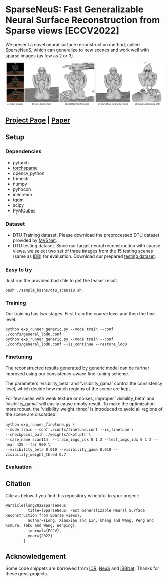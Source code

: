 # SparseNeuS: Fast Generalizable Neural Surface Reconstruction from Sparse views [ECCV2022]
We present a novel neural surface reconstruction method, called SparseNeuS, which can generalize to new scenes and work well with
sparse images (as few as 2 or 3).

![](./docs/images/teaser.jpg)

## [Project Page](https://www.xxlong.site/SparseNeuS/) | [Paper](https://arxiv.org/pdf/2206.05737.pdf) 

## Setup

### Dependencies
- pytorch
- [torchsparse](https://github.com/mit-han-lab/torchsparse)
- opencv_python
- trimesh
- numpy
- pyhocon
- icecream
- tqdm
- scipy
- PyMCubes

### Dataset
- DTU Training dataset. Please download the preprocessed DTU dataset provided by [MVSNet](https://drive.google.com/file/d/1eDjh-_bxKKnEuz5h-HXS7EDJn59clx6V/view). 
- DTU testing dataset. Since our target neural reconstruction with sparse views, we select two set of three images from the 15 testing scenes (same as [IDR](https://github.com/lioryariv/idr)) for evaluation. Download our prepared [testing dataset](https://connecthkuhk-my.sharepoint.com/:u:/g/personal/xxlong_connect_hku_hk/EU22HEv48nRLnnnliRvJNA0BILozsMLbhsnMQh1WZLY5kg?e=Lh7kWM).


### Easy to try
Just run the provided bash file to get the teaser result.
```shell
bash ./sample_bashs/dtu_scan118.sh
```

### Training 
Our training has two stages. First train the coarse level and then the fine level.
```shell
python exp_runner_generic.py --mode train --conf ./confs/general_lod0.conf
python exp_runner_generic.py --mode train --conf ./confs/general_lod0.conf --is_continue --restore_lod0
```

### Finetuning
The reconstructed results generated by generic model can be further improved using our consistency-aware fine-tuning scheme.

The parameters 'visibility_beta' and 'visibility_gama' control the consistency level, 
which decide how much regions of the scene are kept. 

For few cases with weak texture or noises, improper 'visibility_beta' and 'visibility_gama' will easily cause empty result.
To make the optimization more robust, the 'visibility_weight_thred' is introduced to avoid all regions of the scene are discarded.
```shell
python exp_runner_finetune.py \
--mode train --conf ./confs/finetune.conf --is_finetune \
--checkpoint_path ./weights/ckpt.pth \
--case_name scan114  --train_imgs_idx 0 1 2 --test_imgs_idx 0 1 2 --near 425 --far 900 \
--visibility_beta 0.010 --visibility_gama 0.010 --visibility_weight_thred 0.7
```

### Evaluation


## Citation

Cite as below if you find this repository is helpful to your project:

```
@article{long2022sparseneus,
          title={SparseNeuS: Fast Generalizable Neural Surface Reconstruction from Sparse views},
          author={Long, Xiaoxiao and Lin, Cheng and Wang, Peng and Komura, Taku and Wang, Wenping},
          journal={ECCV},
          year={2022}
        }
```

## Acknowledgement

Some code snippets are borrowed from [IDR](https://github.com/lioryariv/idr), [NeuS](https://github.com/Totoro97/NeuS) and [IBRNet](https://github.com/googleinterns/IBRNet). Thanks for these great projects.
